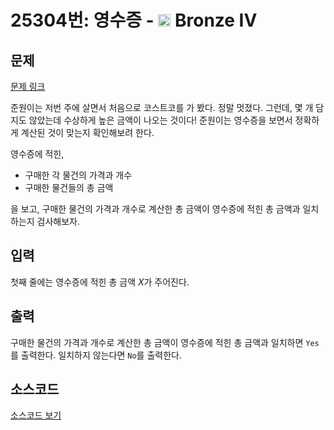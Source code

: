 # 25304번: 영수증 - <img src="https://static.solved.ac/tier_small/2.svg" style="height:20px" /> Bronze IV

<!-- performance -->

<!-- 문제 제출 후 깃허브에 푸시를 했을 때 제출한 코드의 성능이 입력될 공간입니다.-->

<!-- end -->

## 문제

[문제 링크](https://boj.kr/25304)


<p>준원이는 저번 주에 살면서 처음으로 코스트코를 가 봤다. 정말 멋졌다. 그런데, 몇 개 담지도 않았는데&nbsp;수상하게 높은&nbsp;금액이 나오는&nbsp;것이다!&nbsp;준원이는 영수증을 보면서 정확하게 계산된 것이 맞는지 확인해보려 한다.</p>

<p>영수증에 적힌,</p>

<ul>
<li>구매한 각 물건의 가격과 개수</li>
<li>구매한 물건들의 총 금액</li>
</ul>

<p>을 보고,&nbsp;구매한 물건의 가격과 개수로 계산한 총 금액이 영수증에 적힌&nbsp;총 금액과 일치하는지 검사해보자.</p>



## 입력

첫째 줄에는 영수증에 적힌 총 금액 $X$가&nbsp;주어진다.

## 출력

구매한 물건의 가격과 개수로 계산한 총 금액이 영수증에 적힌&nbsp;총 금액과 일치하면 <code>Yes</code>를 출력한다. 일치하지 않는다면 <code>No</code>를 출력한다.

## 소스코드

[소스코드 보기](영수증.py)